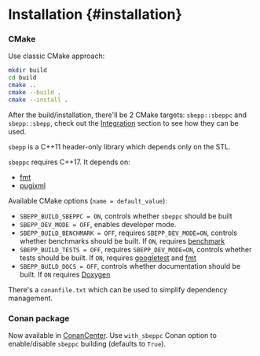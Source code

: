 # Installation {#installation}

### CMake

Use classic CMake approach:

```sh
mkdir build
cd build
cmake ..
cmake --build .
cmake --install .
```

After the build/installation, there'll be 2 CMake targets: `sbepp::sbeppc` and
`sbepp::sbepp`, check out the [Integration](#integration) section to see how
they can be used.

`sbepp` is a C++11 header-only library which depends only on the STL.

`sbeppc` requires C++17. It depends on:
- [fmt](https://github.com/fmtlib/fmt)
- [pugixml](https://github.com/zeux/pugixml)

Available CMake options (`name = default_value`):

- `SBEPP_BUILD_SBEPPC = ON`, controls whether `sbeppc` should be built
- `SBEPP_DEV_MODE = OFF`, enables developer mode.
- `SBEPP_BUILD_BENCHMARK = OFF`, requires `SBEPP_DEV_MODE=ON`, controls whether
benchmarks should be built. If
`ON`, requires [benchmark](https://github.com/google/benchmark)
- `SBEPP_BUILD_TESTS = OFF`, requires `SBEPP_DEV_MODE=ON`, controls whether
tests should be built. If `ON`,
requires [googletest](https://github.com/google/googletest) and
[fmt](https://github.com/fmtlib/fmt)
- `SBEPP_BUILD_DOCS = OFF`, controls whether documentation should be built. If
`ON` requires [Doxygen](https://doxygen.nl/)

There's a `conanfile.txt` which can be used to simplify dependency management.

### Conan package

Now available in [ConanCenter](https://conan.io/center/recipes/sbepp). Use
`with_sbeppc` Conan option to enable/disable `sbeppc` building (defaults to
`True`).